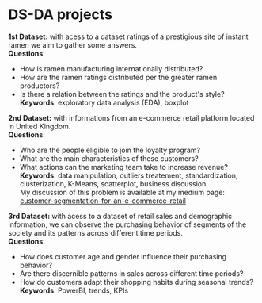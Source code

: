 # DS-DA projects

**1st Dataset:** with acess to a dataset ratings of a prestigious site of instant ramen we aim to gather some answers.<br />
**Questions**: 
- How is ramen manufacturing internationally distributed? <br />
- How are the ramen ratings distributed per the greater ramen productors? <br />
- Is there a relation between the ratings and the product's style? <br />
**Keywords**: exploratory data analysis (EDA), boxplot


**2nd Dataset:** with informations from an e-commerce retail platform located in United Kingdom. <br />
**Questions**: <br />
- Who are the people eligible to join the loyalty program?<br />
- What are the main characteristics of these customers?<br />
- What actions can the marketing team take to increase revenue?<br />
**Keywords**: data manipulation, outliers treatement, standardization, clusterization, K-Means, scatterplot, business discussion<br />
My discussion of this problem is available at my medium page:<br />
[customer-segmentation-for-an-e-commerce-retail](https://medium.com/@rhowsane/costumer-segmentation-for-an-e-commerce-retail-2a790efd943f)


**3rd Dataset:** with acess to a dataset of retail sales and demographic information, we can observe the purchasing behavior of segments of the society and its patterns across different time periods.<br />
**Questions**: 
- How does customer age and gender influence their purchasing behavior? <br />
- Are there discernible patterns in sales across different time periods? <br />
- How do customers adapt their shopping habits during seasonal trends? <br />
**Keywords**: PowerBI, trends, KPIs
